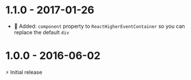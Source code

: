 #

# 1.1.0 - 2017-01-26

- 🍭 Added: `component` property to `ReactHigherEventContainer` so you can
replace the default `div`

# 1.0.0 - 2016-06-02

⚡️ Initial release
